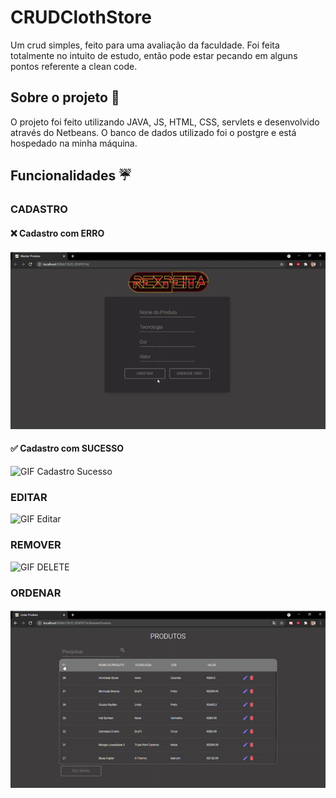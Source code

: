 # CRUDClothStore

Um crud simples, feito para uma avaliação da faculdade. Foi feita totalmente no intuito de estudo, então pode estar pecando em alguns pontos referente a clean code.

## Sobre o projeto 🔗

O projeto foi feito utilizando JAVA, JS, HTML, CSS, servlets e desenvolvido através do Netbeans. O banco de dados utilizado foi o postgre e está hospedado na minha máquina.

## Funcionalidades ☔

### CADASTRO

#### ❌ Cadastro com ERRO

![GIF Cadastro Error](https://github.com/rafaluket/CRUDClothStore/blob/main/master/images/CadastroError.gif?raw=true)

#### ✅ Cadastro com SUCESSO

![GIF Cadastro Sucesso](https://github.com/rafaluket/CRUDClothStore/blob/main/master/images/CadastroSuccess.gif?raw=true)

### EDITAR

![GIF Editar](https://github.com/rafaluket/CRUDClothStore/blob/main/master/images/Editar.gif?raw=true)

### REMOVER

![GIF DELETE](https://github.com/rafaluket/CRUDClothStore/blob/main/master/images/Delete.gif?raw=true)

### ORDENAR

![GIF Ordenar](https://github.com/rafaluket/CRUDClothStore/blob/main/master/images/Ordenar.gif?raw=true)